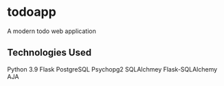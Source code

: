 # todoapp
A modern todo web application

## Technologies Used

Python 3.9
Flask
PostgreSQL
Psychopg2
SQLAlchmey
Flask-SQLAlchemy
AJA
